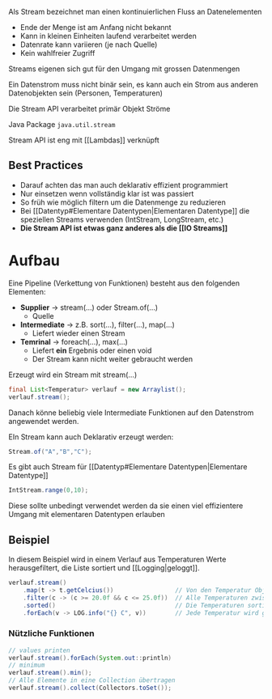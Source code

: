 Als Stream bezeichnet man einen kontinuierlichen Fluss an Datenelementen
- Ende der Menge ist am Anfang nicht bekannt
- Kann in kleinen Einheiten laufend verarbeitet werden
- Datenrate kann variieren (je nach Quelle)
- Kein wahlfreier Zugriff

Streams eigenen sich gut für den Umgang mit grossen Datenmengen

Ein Datenstrom muss nicht binär sein, es kann auch ein Strom aus anderen Datenobjekten sein (Personen, Temperaturen)

Die Stream API verarbeitet primär Objekt Ströme

Java Package `java.util.stream`

Stream API ist eng mit [[Lambdas]] verknüpft

## Best Practices
- Darauf achten das man auch deklarativ effizient programmiert
- Nur einsetzen wenn vollständig klar ist was passiert
- So früh wie möglich filtern um die Datenmenge zu reduzieren
- Bei [[Datentyp#Elementare Datentypen|Elementaren Datentype]] die speziellen Streams verwenden (IntStream, LongStream, etc.)
- **Die Stream API ist etwas ganz anderes als die [[IO Streams]]**
# Aufbau
Eine Pipeline (Verkettung von Funktionen) besteht aus den folgenden Elementen:
- **Supplier** → stream(…) oder Stream.of(…)
	- Quelle
- **Intermediate** → z.B. sort(…), filter(…), map(…)
	- Liefert wieder einen Stream
- **Temrinal** → foreach(…), max(…)
	- Liefert **ein** Ergebnis oder einen void
	- Der Stream kann nicht weiter gebraucht werden

Erzeugt wird ein Stream mit stream(…)
```java
final List<Temperatur> verlauf = new Arraylist();
verlauf.stream();
```

Danach könne beliebig viele Intermediate Funktionen auf den Datenstrom angewendet werden.

EIn Stream kann auch Deklarativ erzeugt werden:
```java
Stream.of("A","B","C");
```

Es gibt auch Stream für [[Datentyp#Elementare Datentypen|Elementare Datentype]] 
```java
IntStream.range(0,10);
```
Diese sollte unbedingt verwendet werden da sie einen viel effizientere Umgang mit elementaren Datentypen erlauben
## Beispiel
In diesem Beispiel wird in einem Verlauf aus Temperaturen Werte herausgefiltert, die Liste sortiert und [[Logging|geloggt]]. 

```java
verlauf.stream()
	.map(t -> t.getCelcius())                 // Von den Temperatur Objekten den Celcius Wert auslesen
	.filter(c -> (c >= 20.0f && c <= 25.0f))  // Alle Temperaturen zwischen 20 und 25 Grad auslesen
	.sorted()                                 // Die Temperaturen sortieren
	.forEach(v -> LOG.info("{} C", v))        // Jede Temperatur wird geloggt
```

### Nützliche Funktionen 
```java
// values printen
verlauf.stream().forEach(System.out::println)
// minimum
verlauf.stream().min();
// Alle Elemente in eine Collection übertragen
verlauf.stream().collect(Collectors.toSet());
```